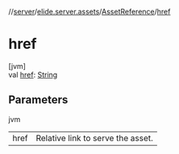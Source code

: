 //[server](../../../index.md)/[elide.server.assets](../index.md)/[AssetReference](index.md)/[href](href.md)

# href

[jvm]\
val [href](href.md): [String](https://kotlinlang.org/api/latest/jvm/stdlib/kotlin/-string/index.html)

## Parameters

jvm

| | |
|---|---|
| href | Relative link to serve the asset. |
